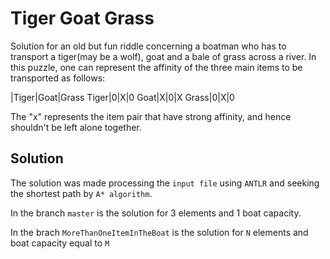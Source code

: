 # Tiger Goat Grass
Solution for an old but fun riddle concerning a boatman who has to transport a tiger(may be a wolf), goat and a bale of grass across a river.  In this puzzle, one can represent the affinity of the three main items to be transported as follows:

 |Tiger|Goat|Grass
Tiger|0|X|0
Goat|X|0|X
Grass|0|X|0

The "x" represents the item pair that have strong affinity, and hence shouldn't be left alone together.

## Solution
The solution was made processing the `input file` using `ANTLR` and seeking the shortest path by `A* algorithm`.

In the branch `master` is the solution for 3 elements and 1 boat capacity.

In the brach `MoreThanOneItemInTheBoat` is the solution for `N` elements and boat capacity equal to `M`
